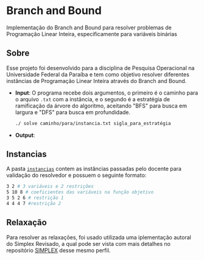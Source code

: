 # Branch and Bound
Implementação do Branch and Bound para resolver problemas de Programação Linear Inteira, especificamente para variáveis binárias

## Sobre
Esse projeto foi desenvolvido para a disciplina de Pesquisa Operacional na Universidade Federal da Paraíba e tem como objetivo resolver diferentes instâncias de Programação Linear Inteira através do Branch and Bound.
- **Input**: O programa recebe dois argumentos, o primeiro é o caminho para o arquivo `.txt` com a instância, e o segundo é a estratégia de ramificação da árvore do algoritmo, aceitando "BFS" para busca em largura e "DFS" para busca em profundidade.
    ```bash
    ./ solve caminho/para/instancia.txt sigla_para_estratégia
    ```
- **Output**:

## Instancias
A pasta [`instancias`](instancias) contem as instâncias passadas pelo docente para validação do resolvedor e possuem o seguinte formato:

```bash
3 2 # 3 variáveis e 2 restrições
5 10 8 # coeficientes das variáveis na função objetivo
3 5 2 6 # restrição 1
4 4 4 7 #restrição 2
```

## Relaxação

Para resolver as relaxações, foi usado utilizada uma iplementação autoral do Simplex Revisado, a qual pode ser vista com mais detalhes no repositório [SIMPLEX](https://github.com/anaceciliabmota/SIMPLEX) desse mesmo perfil.
